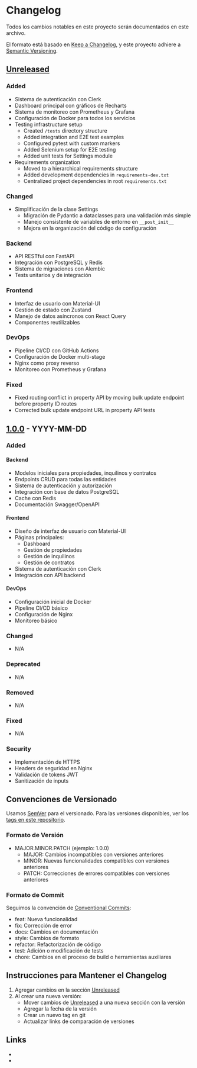 # Changelog

Todos los cambios notables en este proyecto serán documentados en este archivo.

El formato está basado en [Keep a Changelog](https://keepachangelog.com/es-ES/1.0.0/),
y este proyecto adhiere a [Semantic Versioning](https://semver.org/spec/v2.0.0.html).

## [Unreleased]

### Added
- Sistema de autenticación con Clerk
- Dashboard principal con gráficos de Recharts
- Sistema de monitoreo con Prometheus y Grafana
- Configuración de Docker para todos los servicios
- Testing infrastructure setup
  - Created `/tests` directory structure
  - Added integration and E2E test examples
  - Configured pytest with custom markers
  - Added Selenium setup for E2E testing
  - Added unit tests for Settings module
- Requirements organization
  - Moved to a hierarchical requirements structure
  - Added development dependencies in `requirements-dev.txt`
  - Centralized project dependencies in root `requirements.txt`

### Changed
- Simplificación de la clase Settings
  - Migración de Pydantic a dataclasses para una validación más simple
  - Manejo consistente de variables de entorno en `__post_init__`
  - Mejora en la organización del código de configuración

### Backend
- API RESTful con FastAPI
- Integración con PostgreSQL y Redis
- Sistema de migraciones con Alembic
- Tests unitarios y de integración

### Frontend
- Interfaz de usuario con Material-UI
- Gestión de estado con Zustand
- Manejo de datos asíncronos con React Query
- Componentes reutilizables

### DevOps
- Pipeline CI/CD con GitHub Actions
- Configuración de Docker multi-stage
- Nginx como proxy reverso
- Monitoreo con Prometheus y Grafana

### Fixed
- Fixed routing conflict in property API by moving bulk update endpoint before property ID routes
- Corrected bulk update endpoint URL in property API tests

## [1.0.0] - YYYY-MM-DD

### Added
#### Backend
- Modelos iniciales para propiedades, inquilinos y contratos
- Endpoints CRUD para todas las entidades
- Sistema de autenticación y autorización
- Integración con base de datos PostgreSQL
- Cache con Redis
- Documentación Swagger/OpenAPI

#### Frontend
- Diseño de interfaz de usuario con Material-UI
- Páginas principales:
  - Dashboard
  - Gestión de propiedades
  - Gestión de inquilinos
  - Gestión de contratos
- Sistema de autenticación con Clerk
- Integración con API backend

#### DevOps
- Configuración inicial de Docker
- Pipeline CI/CD básico
- Configuración de Nginx
- Monitoreo básico

### Changed
- N/A

### Deprecated
- N/A

### Removed
- N/A

### Fixed
- N/A

### Security
- Implementación de HTTPS
- Headers de seguridad en Nginx
- Validación de tokens JWT
- Sanitización de inputs

## Convenciones de Versionado

Usamos [SemVer](https://semver.org/) para el versionado. Para las versiones disponibles, ver los [tags en este repositorio](https://github.com/tuusuario/rental-properties/tags).

### Formato de Versión

- MAJOR.MINOR.PATCH (ejemplo: 1.0.0)
  - MAJOR: Cambios incompatibles con versiones anteriores
  - MINOR: Nuevas funcionalidades compatibles con versiones anteriores
  - PATCH: Correcciones de errores compatibles con versiones anteriores

### Formato de Commit

Seguimos la convención de [Conventional Commits](https://www.conventionalcommits.org/):

- feat: Nueva funcionalidad
- fix: Corrección de error
- docs: Cambios en documentación
- style: Cambios de formato
- refactor: Refactorización de código
- test: Adición o modificación de tests
- chore: Cambios en el proceso de build o herramientas auxiliares

## Instrucciones para Mantener el Changelog

1. Agregar cambios en la sección [Unreleased]
2. Al crear una nueva versión:
   - Mover cambios de [Unreleased] a una nueva sección con la versión
   - Agregar la fecha de la versión
   - Crear un nuevo tag en git
   - Actualizar links de comparación de versiones

## Links

- [Unreleased]: https://github.com/tuusuario/rental-properties/compare/v1.0.0...HEAD
- [1.0.0]: https://github.com/tuusuario/rental-properties/releases/tag/v1.0.0
